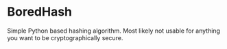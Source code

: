 # BoredHash
Simple Python based hashing algorithm. Most likely not usable for anything you want to be cryptographically secure.
